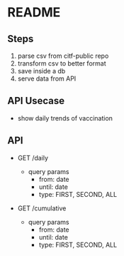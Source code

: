 # README

## Steps

1. parse csv from citf-public repo
2. transform csv to better format
3. save inside a db
4. serve data from API

## API Usecase

- show daily trends of vaccination

## API

- GET /daily
    - query params
        - from: date
        - until: date
        - type: FIRST, SECOND, ALL
        
- GET /cumulative
    - query params
        - from: date
        - until: date
        - type: FIRST, SECOND, ALL

